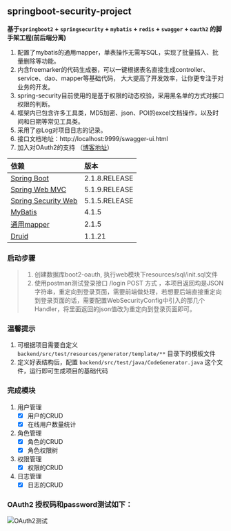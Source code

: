 ﻿## springboot-security-project
**基于`springboot2` + `springsecurity` + `mybatis` + `redis` + `swagger` + `oauth2` 的脚手架工程(前后端分离)**

1. 配置了mybatis的通用mapper，单表操作无需写SQL，实现了批量插入、批量删除等功能。
2. 内含freemarker的代码生成器，可以一键根据表名直接生成controller、service、dao、mapper等基础代码，
大大提高了开发效率，让你更专注于对业务的开发。
3. spring-security目前使用的是基于权限的动态校验，采用黑名单的方式对接口权限的判断。
4. 框架内已包含许多工具类，MD5加密、json、POI的excel文档操作，以及时间和日期等常见工具类。
5. 采用了@Log对项目日志的记录。
6. 接口文档地址：http://localhost:9999/swagger-ui.html
7. 加入对OAuth2的支持 （[博客地址](https://blog.csdn.net/qq_34997906/article/details/89600076)）

|依赖            |版本         |
|:------------- |:------------|
|[Spring Boot](http://mvnrepository.com/artifact/org.springframework.boot/spring-boot)    |2.1.8.RELEASE|
|[Spring Web MVC](http://mvnrepository.com/artifact/org.springframework/spring-webmvc)     |5.1.9.RELEASE|
|[Spring Security Web](http://mvnrepository.com/artifact/org.springframework.security/spring-security-web)|5.1.5.RELEASE|
|[MyBatis](http://mvnrepository.com/artifact/org.mybatis/mybatis)        |4.1.5|
|[通用mapper](https://mvnrepository.com/artifact/tk.mybatis/mapper-spring-boot-starter)      |2.1.5|
|[Druid](http://mvnrepository.com/artifact/com.alibaba/druid-spring-boot-starter)          |1.1.21|

### 启动步骤
> 1. 创建数据库boot2-oauth, 执行web模块下resources/sql/init.sql文件
> 2. 使用postman测试登录接口  /login  POST 方式 ，本项目返回均是JSON字符串，重定向到登录页面，需要前端做处理，若想要后端直接重定向到登录页面的话，需要配置WebSecurityConfig中引入的那几个Handler，将里面返回的json值改为重定向到登录页面即可。 

### 温馨提示
1. 可根据项目需要自定义 `backend/src/test/resources/generator/template/**` 目录下的模板文件
2. 定义好表结构后，配置 `backend/src/test/java/CodeGenerator.java` 这个文件，运行即可生成项目的基础代码

### 完成模块
1. 用户管理
    - [x] 用户的CRUD
    - [x] 在线用户数量统计
2. 角色管理
    - [x] 角色的CRUD
    - [x] 角色权限树
3. 权限管理
    - [x] 权限的CRUD
4. 日志管理
    - [x] 日志的CRUD

### OAuth2 授权码和password测试如下：
![OAuth2测试](https://img-blog.csdnimg.cn/20200320172751161.gif)
